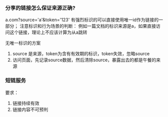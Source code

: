 ### 分享的链接怎么保证来源正确?
a.com?source='a'&token='123'
有强烈标识的可以直接使用唯一id作为链接的一部分；
注意标识和行为场景的判断：
例如一篇文档的标识来源是a，如果直接访问这个链接，理论上不应该计算为从a跳转

无唯一标识的方案
1. source 是来源，token为含有有效期的标识，token失效，忽略source
2. 访问页面，先记录source数据，然后清除source，暴露出去的都是午餐的来源

### 短链服务
要求：
1. 链接持续有效
2. 链接内容不可预判

